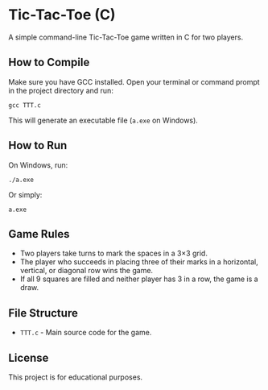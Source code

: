 # Tic-Tac-Toe (C)

A simple command-line Tic-Tac-Toe game written in C for two players.

## How to Compile

Make sure you have GCC installed. Open your terminal or command prompt in the project directory and run:

```
gcc TTT.c
```

This will generate an executable file (`a.exe` on Windows).

## How to Run

On Windows, run:

```
./a.exe
```

Or simply:

```
a.exe
```

## Game Rules
- Two players take turns to mark the spaces in a 3×3 grid.
- The player who succeeds in placing three of their marks in a horizontal, vertical, or diagonal row wins the game.
- If all 9 squares are filled and neither player has 3 in a row, the game is a draw.

## File Structure
- `TTT.c` - Main source code for the game.

## License
This project is for educational purposes. 